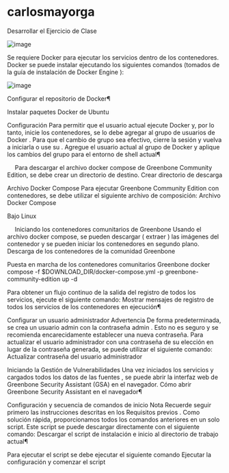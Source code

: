 # carlosmayorga
Desarrollar el Ejercicio de Clase

 ![image](https://github.com/user-attachments/assets/ae007692-d639-488e-ac5d-b270d1f4798d)


Se requiere Docker para ejecutar los servicios dentro de los contenedores. Docker se puede instalar ejecutando los siguientes comandos (tomados de la guía de instalación de Docker Engine ):

 ![image](https://github.com/user-attachments/assets/43cd8cdb-8932-456c-8c83-fd171497eee7)


Configurar el repositorio de Docker¶
 
 
 
 
Instalar paquetes Docker de Ubuntu
 
 
 
 
Configuración 
Para permitir que el usuario actual ejecute Docker y, por lo tanto, inicie los contenedores, se lo debe agregar al grupo de usuarios de Docker . Para que el cambio de grupo sea efectivo, cierre la sesión y vuelva a iniciarla o use su .
Agregue el usuario actual al grupo de Docker y aplique los cambios del grupo para el entorno de shell actual¶
 
 
Para descargar el archivo docker compose de Greenbone Community Edition, se debe crear un directorio de destino.
Crear directorio de descarga
 
Archivo Docker Compose 
Para ejecutar Greenbone Community Edition con contenedores, se debe utilizar el siguiente archivo de composición:
Archivo Docker Compose
 
Bajo Linux
 
 
Iniciando los contenedores comunitarios de Greenbone 
Usando el archivo docker compose, se pueden descargar ( extraer ) las imágenes del contenedor y se pueden iniciar los contenedores en segundo plano.
Descarga de los contenedores de la comunidad Greenbone
 
 
Puesta en marcha de los contenedores comunitarios Greenbone
docker compose -f $DOWNLOAD_DIR/docker-compose.yml -p greenbone-community-edition up -d
 
Para obtener un flujo continuo de la salida del registro de todos los servicios, ejecute el siguiente comando:
Mostrar mensajes de registro de todos los servicios de los contenedores en ejecución¶
 
 
 
 
Configurar un usuario administrador 
Advertencia
De forma predeterminada, se crea un usuario admin con la contraseña admin . Esto no es seguro y se recomienda encarecidamente establecer una nueva contraseña.
Para actualizar el usuario administrador con una contraseña de su elección en lugar de la contraseña generada, se puede utilizar el siguiente comando:
Actualizar contraseña del usuario administrador
 

Iniciando la Gestión de Vulnerabilidades 
Una vez iniciados los servicios y cargados todos los datos de las fuentes , se puede abrir la interfaz web de Greenbone Security Assistant (GSA) en el navegador.
Cómo abrir Greenbone Security Assistant en el navegador¶
 
 

 
Configuración y secuencia de comandos de inicio 
Nota
Recuerde seguir primero las instrucciones descritas en los Requisitos previos .
Como solución rápida, proporcionamos todos los comandos anteriores en un solo script. Este script se puede descargar directamente con el siguiente comando:
Descargar el script de instalación e inicio al directorio de trabajo actual¶
 
Para ejecutar el script se debe ejecutar el siguiente comando
Ejecutar la configuración y comenzar el script
 
 
 
 
 
 
 
 
 
 
 
 


